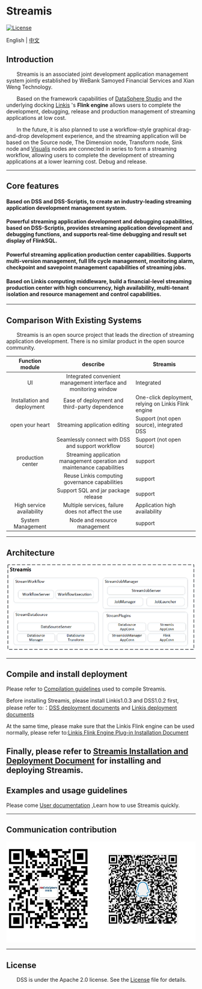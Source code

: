 # Streamis

[![License](https://img.shields.io/badge/license-Apache%202-4EB1BA.svg)](https://www.apache.org/licenses/LICENSE-2.0.html)

English | [中文](README-ZH.md)
## Introduction

&nbsp; &nbsp; &nbsp; &nbsp;Streamis is an associated joint development application management system jointly established by WeBank Samoyed Financial Services and Xian Weng Technology.

&nbsp; &nbsp; &nbsp; &nbsp;Based on the framework capabilities of [DataSphere Studio](https://github.com/WeBankFinTech/DataSphereStudio) and the underlying docking [Linkis](https://github.com/apache/incubator-linkis/blob/master/README.md) 's **Flink engine** allows users to complete the development, debugging, release and production management of streaming applications at low cost.

&nbsp; &nbsp; &nbsp; &nbsp;In the future, it is also planned to use a workflow-style graphical drag-and-drop development experience, and the streaming application will be based on the Source node,
The Dimension node, Transform node, Sink node and [Visualis](https://github.com/WeBankFinTech/Visualis) nodes are connected in series to form a streaming workflow, allowing users to complete the development of streaming applications at a lower learning cost. Debug and release.

----

## Core features

#### Based on DSS and DSS-Scriptis, to create an industry-leading streaming application development management system.

#### Powerful streaming application development and debugging capabilities, based on DSS-Scriptis, provides streaming application development and debugging functions, and supports real-time debugging and result set display of FlinkSQL.

#### Powerful streaming application production center capabilities. Supports multi-version management, full life cycle management, monitoring alarm, checkpoint and savepoint management capabilities of streaming jobs.

#### Based on Linkis computing middleware, build a financial-level streaming production center with high concurrency, high availability, multi-tenant isolation and resource management and control capabilities.

----

## Comparison With Existing Systems

&nbsp; &nbsp; &nbsp; &nbsp;Streamis is an open source project that leads the direction of streaming application development. There is no similar product in the open source community.

| Function module | describe | Streamis | 
 | :----: | :----: |-------|
| UI | Integrated convenient management interface and monitoring window | Integrated |
| Installation and deployment | Ease of deployment and third-party dependence | One-click deployment, relying on Linkis Flink engine |
| open your heart | Streaming application editing | Support (not open source), integrated DSS | 
|        | Seamlessly connect with DSS and support workflow | Support (not open source) |
|production center | Streaming application management operation and maintenance capabilities | support |
|       | Reuse Linkis computing governance capabilities | support |
|       |Support SQL and jar package release|support |
| High service availability | Multiple services, failure does not affect the use | Application high availability | 
| System Management | Node and resource management | support |
----

## Architecture

![架构](images/zh_CN/readme/architecture.png)

----

## Compile and install deployment
Please refer to [Compilation guidelines](docs/en_US/0.1.0/StreamisCompiledDocument.md) used to compile Streamis.

Before installing Streamis, please install Linkis1.0.3 and DSS1.0.2 first, please refer to:：[DSS deployment documents](https://github.com/WeBankFinTech/DataSphereStudio/blob/master/docs/en_US/ch1/DataSphereStudio_Compile_Manual.md) and [Linkis deployment documents](https://github.com/WeBankFinTech/Linkis-Doc/blob/master/en_US/Deployment_Documents/Quick_Deploy_Linkis1.0.md)

At the same time, please make sure that the Linkis Flink engine can be used normally, please refer to:[Linkis Flink Engine Plug-in Installation Document](https://github.com/WeBankFinTech/Linkis-Doc/blob/master/en_US/Deployment_Documents/EngineConnPlugin_installation_document.md)

Finally, please refer to [Streamis Installation and Deployment Document](docs/en_US/0.1.0/StreamisDeployment.md) for installing and deploying Streamis.
----
## Examples and usage guidelines
Please come [User documentation](docs/en_US/userManual/StreamisUserManual.md) ,Learn how to use Streamis quickly.

----
## Communication contribution

![comminicate](images/zh_CN/readme/communication.png)

----

## License

&nbsp; &nbsp; &nbsp; &nbsp;DSS is under the Apache 2.0 license. See the [License](LICENSE) file for details.

